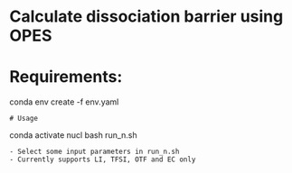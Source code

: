 # Calculate dissociation barrier using OPES

# Requirements:
conda env create -f env.yaml

  ```
# Usage
  ```
  conda activate nucl
  bash run_n.sh
  ```
  - Select some input parameters in run_n.sh
  - Currently supports LI, TFSI, OTF and EC only

